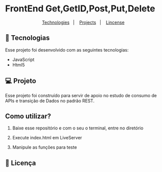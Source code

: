 # FrontEnd Get,GetID,Post,Put,Delete

<p align="center">
  <a href="#-tecnologias">Technologies</a>&nbsp;&nbsp;&nbsp;|&nbsp;&nbsp;&nbsp;
  <a href="#-projeto">Projects</a>&nbsp;&nbsp;&nbsp;|&nbsp;&nbsp;&nbsp;
  <a href="#memo-licença">Lincense</a>
</p>

## 🚀 Tecnologias

Esse projeto foi desenvolvido com as seguintes tecnologias:

- JavaScript
- Html5

## 💻 Projeto

Esse projeto foi construído para servir de apoio no estudo de consumo de APIs e transição de Dados no padrão REST.

## Como utilizar?

1. Baixe esse repositório e com o seu o terminal, entre no diretório

2. Execute index.html em LiveServer

3. Manipule as funções para teste 

## :memo: Licença

